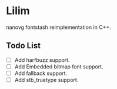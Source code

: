 # Lilim  

nanovg fontstash reimplementation in C++.  

## Todo List

- [ ] Add harfbuzz support.
- [ ] Add Embedded bitmap font support.
- [ ] Add fallback support.  
- [ ] Add stb_truetype support.
